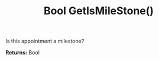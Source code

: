 ﻿---
uid: crmscript_ref_NSAppointmentEntity_GetIsMileStone
title: Bool GetIsMileStone()
intellisense: NSAppointmentEntity.GetIsMileStone
keywords: NSAppointmentEntity, GetIsMileStone
so.topic: reference
---

Is this appointment a milestone?

**Returns:** Bool


